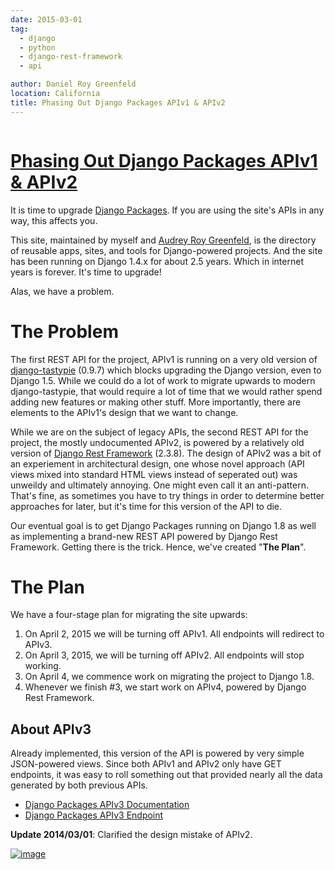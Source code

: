 ```yaml
---
date: 2015-03-01
tag:
  - django
  - python
  - django-rest-framework
  - api

author: Daniel Roy Greenfeld
location: California
title: Phasing Out Django Packages APIv1 & APIv2
---
```


<div class="twelve wide column">
  <h1 class="ui block header">
    <div class="content">
      <a href="/phasing-out-django-packages-apiv1-apiv2 "
        >Phasing Out Django Packages APIv1 &amp; APIv2</a
      >
    </div>
  </h1>
  <p>
    It is time to upgrade
    <a href="https://www.djangopackages.com/" target="_blank">Django Packages</a
    >. If you are using the site's APIs in any way, this affects you.
  </p>
  <p>
    This site, maintained by myself and
    <a href="https://twitter.com/audreyr" target="_blank"
      >Audrey Roy Greenfeld</a
    >, is the directory of reusable apps, sites, and tools for Django-powered
    projects. And the site has been running on Django 1.4.x for about 2.5 years.
    Which in internet years is forever. It's time to upgrade!
  </p>
  <p>Alas, we have a problem.</p>
  <h1 id="the-problem">The Problem</h1>
  <p>
    The first REST API for the project, APIv1 is running on a very old version
    of
    <a href="https://pypi.python.org/pypi/django-tastypie/0.9.7" target="_blank"
      >django-tastypie</a
    >
    (0.9.7) which blocks upgrading the Django version, even to Django 1.5. While
    we could do a lot of work to migrate upwards to modern django-tastypie, that
    would require a lot of time that we would rather spend adding new features
    or making other stuff. More importantly, there are elements to the APIv1's
    design that we want to change.
  </p>
  <p>
    While we are on the subject of legacy APIs, the second REST API for the
    project, the mostly undocumented APIv2, is powered by a relatively old
    version of
    <a
      href="https://pypi.python.org/pypi/djangorestframework/2.3.8"
      target="_blank"
      >Django Rest Framework</a
    >
    (2.3.8). The design of APIv2 was a bit of an experiement in architectural
    design, one whose novel approach (API views mixed into standard HTML views
    instead of seperated out) was unweildy and ultimately annoying. One might
    even call it an anti-pattern. That's fine, as sometimes you have to try
    things in order to determine better approaches for later, but it's time for
    this version of the API to die.
  </p>
  <p>
    Our eventual goal is to get Django Packages running on Django 1.8 as well as
    implementing a brand-new REST API powered by Django Rest Framework. Getting
    there is the trick. Hence, we've created "<strong>The Plan</strong>".
  </p>
  <h1 id="the-plan">The Plan</h1>
  <p>We have a four-stage plan for migrating the site upwards:</p>
  <ol>
    <li>
      On April 2, 2015 we will be turning off APIv1. All endpoints will redirect
      to APIv3.
    </li>
    <li>
      On April 3, 2015, we will be turning off APIv2. All endpoints will stop
      working.
    </li>
    <li>
      On April 4, we commence work on migrating the project to Django 1.8.
    </li>
    <li>
      Whenever we finish #3, we start work on APIv4, powered by Django Rest
      Framework.
    </li>
  </ol>
  <h2 id="about-apiv3">About APIv3</h2>
  <p>
    Already implemented, this version of the API is powered by very simple
    JSON-powered views. Since both APIv1 and APIv2 only have GET endpoints, it
    was easy to roll something out that provided nearly all the data generated
    by both previous APIs.
  </p>
  <ul>
    <li>
      <a
        href="http://djangopackages.readthedocs.org/en/latest/apiv3_docs "
        target="_blank"
        >Django Packages APIv3 Documentation</a
      >
    </li>
    <li>
      <a href="https://www.djangopackages.com/api/v3/" target="_blank"
        >Django Packages APIv3 Endpoint</a
      >
    </li>
  </ul>
  <p>
    <strong>Update 2014/03/01</strong>: Clarified the design mistake of APIv2.
  </p>
  <p>
    <a href="https://www.djangopackages.com/" target="_blank"
      ><img
        alt="image"
        src="https://s3.amazonaws.com/opencomparison/img/logo_501x316.png"
    /></a>
  </p>
  </div>
